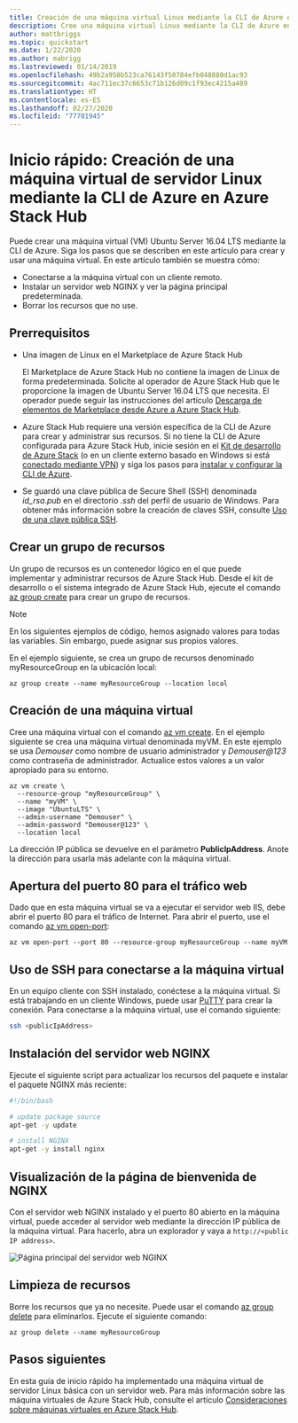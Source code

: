 ```yaml
---
title: Creación de una máquina virtual Linux mediante la CLI de Azure en Azure Stack Hub
description: Cree una máquina virtual Linux mediante la CLI de Azure en Azure Stack Hub.
author: mattbriggs
ms.topic: quickstart
ms.date: 1/22/2020
ms.author: mabrigg
ms.lastreviewed: 01/14/2019
ms.openlocfilehash: 49b2a950b523ca76143f50784efb048880d1ac93
ms.sourcegitcommit: 4ac711ec37c6653c71b126d09c1f93ec4215a489
ms.translationtype: HT
ms.contentlocale: es-ES
ms.lasthandoff: 02/27/2020
ms.locfileid: "77701945"
---
```

# <a name="quickstart-create-a-linux-server-vm-by-using-the-azure-cli-in-azure-stack-hub"></a>Inicio rápido: Creación de una máquina virtual de servidor Linux mediante la CLI de Azure en Azure Stack Hub

Puede crear una máquina virtual (VM) Ubuntu Server 16.04 LTS mediante la CLI de Azure. Siga los pasos que se describen en este artículo para crear y usar una máquina virtual. En este artículo también se muestra cómo:

* Conectarse a la máquina virtual con un cliente remoto.
* Instalar un servidor web NGINX y ver la página principal predeterminada.
* Borrar los recursos que no use.

## <a name="prerequisites"></a>Prerrequisitos

* Una imagen de Linux en el Marketplace de Azure Stack Hub

   El Marketplace de Azure Stack Hub no contiene la imagen de Linux de forma predeterminada. Solicite al operador de Azure Stack Hub que le proporcione la imagen de Ubuntu Server 16.04 LTS que necesita. El operador puede seguir las instrucciones del artículo [Descarga de elementos de Marketplace desde Azure a Azure Stack Hub](../operator/azure-stack-download-azure-marketplace-item.md).

* Azure Stack Hub requiere una versión específica de la CLI de Azure para crear y administrar sus recursos. Si no tiene la CLI de Azure configurada para Azure Stack Hub, inicie sesión en el [Kit de desarrollo de Azure Stack](../asdk/asdk-connect.md#connect-to-azure-stack-using-rdp) (o en un cliente externo basado en Windows si está [conectado mediante VPN](../asdk/asdk-connect.md#connect-to-azure-stack-using-vpn)) y siga los pasos para [instalar y configurar la CLI de Azure](azure-stack-version-profiles-azurecli2.md).

* Se guardó una clave pública de Secure Shell (SSH) denominada *id_rsa.pub* en el directorio *.ssh* del perfil de usuario de Windows. Para obtener más información sobre la creación de claves SSH, consulte [Uso de una clave pública SSH](azure-stack-dev-start-howto-ssh-public-key.md).

## <a name="create-a-resource-group"></a>Crear un grupo de recursos

Un grupo de recursos es un contenedor lógico en el que puede implementar y administrar recursos de Azure Stack Hub. Desde el kit de desarrollo o el sistema integrado de Azure Stack Hub, ejecute el comando [az group create](/cli/azure/group#az-group-create) para crear un grupo de recursos.

> [!NOTE]
> En los siguientes ejemplos de código, hemos asignado valores para todas las variables. Sin embargo, puede asignar sus propios valores.

En el ejemplo siguiente, se crea un grupo de recursos denominado myResourceGroup en la ubicación local: 

```cli
az group create --name myResourceGroup --location local
```

## <a name="create-a-virtual-machine"></a>Creación de una máquina virtual

Cree una máquina virtual con el comando [az vm create](/cli/azure/vm#az-vm-create). En el ejemplo siguiente se crea una máquina virtual denominada myVM. En este ejemplo se usa *Demouser* como nombre de usuario administrador y *Demouser@123* como contraseña de administrador. Actualice estos valores a un valor apropiado para su entorno.

```cli
az vm create \
  --resource-group "myResourceGroup" \
  --name "myVM" \
  --image "UbuntuLTS" \
  --admin-username "Demouser" \
  --admin-password "Demouser@123" \
  --location local
```

La dirección IP pública se devuelve en el parámetro **PublicIpAddress**. Anote la dirección para usarla más adelante con la máquina virtual.

## <a name="open-port-80-for-web-traffic"></a>Apertura del puerto 80 para el tráfico web

Dado que en esta máquina virtual se va a ejecutar el servidor web IIS, debe abrir el puerto 80 para el tráfico de Internet. Para abrir el puerto, use el comando [az vm open-port](/cli/azure/vm): 

```cli
az vm open-port --port 80 --resource-group myResourceGroup --name myVM
```

## <a name="use-ssh-to-connect-to-the-virtual-machine"></a>Uso de SSH para conectarse a la máquina virtual

En un equipo cliente con SSH instalado, conéctese a la máquina virtual. Si está trabajando en un cliente Windows, puede usar [PuTTY](https://www.putty.org/) para crear la conexión. Para conectarse a la máquina virtual, use el comando siguiente:

```bash
ssh <publicIpAddress>
```

## <a name="install-the-nginx-web-server"></a>Instalación del servidor web NGINX

Ejecute el siguiente script para actualizar los recursos del paquete e instalar el paquete NGINX más reciente:

```bash
#!/bin/bash

# update package source
apt-get -y update

# install NGINX
apt-get -y install nginx
```

## <a name="view-the-nginx-welcome-page"></a>Visualización de la página de bienvenida de NGINX

Con el servidor web NGINX instalado y el puerto 80 abierto en la máquina virtual, puede acceder al servidor web mediante la dirección IP pública de la máquina virtual. Para hacerlo, abra un explorador y vaya a ```http://<public IP address>```.

![Página principal del servidor web NGINX](./media/azure-stack-quick-create-vm-linux-cli/nginx.png)

## <a name="clean-up-resources"></a>Limpieza de recursos

Borre los recursos que ya no necesite. Puede usar el comando [az group delete](/cli/azure/group#az-group-delete) para eliminarlos. Ejecute el siguiente comando:

```cli
az group delete --name myResourceGroup
```

## <a name="next-steps"></a>Pasos siguientes

En esta guía de inicio rápido ha implementado una máquina virtual de servidor Linux básica con un servidor web. Para más información sobre las máquina virtuales de Azure Stack Hub, consulte el artículo [Consideraciones sobre máquinas virtuales en Azure Stack Hub](azure-stack-vm-considerations.md).
